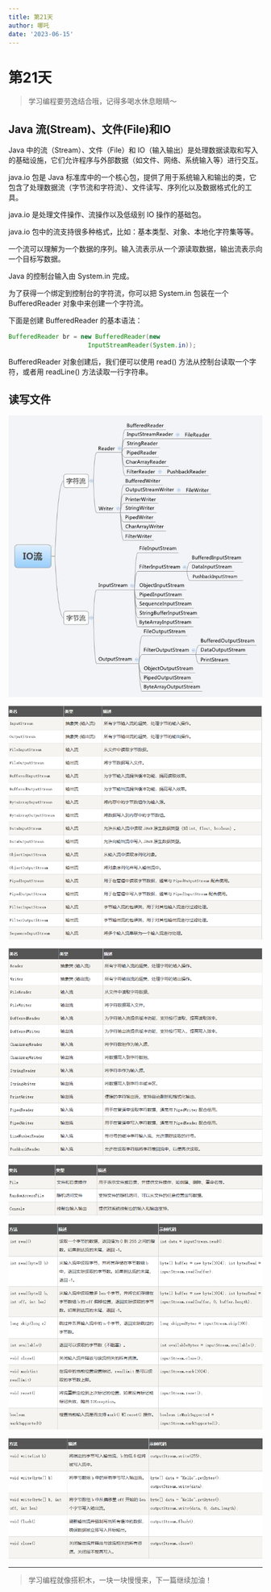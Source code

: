 ```yaml
---
title: 第21天
author: 哪吒
date: '2023-06-15'
---
```


# 第21天

> 学习编程要劳逸结合哦，记得多喝水休息眼睛～


## Java 流(Stream)、文件(File)和IO

Java 中的流（Stream）、文件（File）和 IO（输入输出）是处理数据读取和写入的基础设施，它们允许程序与外部数据（如文件、网络、系统输入等）进行交互。

java.io 包是 Java 标准库中的一个核心包，提供了用于系统输入和输出的类，它包含了处理数据流（字节流和字符流）、文件读写、序列化以及数据格式化的工具。

java.io 是处理文件操作、流操作以及低级别 IO 操作的基础包。

java.io 包中的流支持很多种格式，比如：基本类型、对象、本地化字符集等等。

一个流可以理解为一个数据的序列。输入流表示从一个源读取数据，输出流表示向一个目标写数据。

Java 的控制台输入由 System.in 完成。

为了获得一个绑定到控制台的字符流，你可以把 System.in 包装在一个 BufferedReader 对象中来创建一个字符流。

下面是创建 BufferedReader 的基本语法：

```java
BufferedReader br = new BufferedReader(new 
                      InputStreamReader(System.in));
```

BufferedReader 对象创建后，我们便可以使用 read() 方法从控制台读取一个字符，或者用 readLine() 方法读取一行字符串。

## 读写文件

![img_28.png](./img_28.png)

![img_29.png](./img_29.png)

![img_30.png](./img_30.png)

![img_31.png](./img_31.png)

![img_32.png](./img_32.png)

![img_33.png](./img_33.png)


---

> 学习编程就像搭积木，一块一块慢慢来，下一篇继续加油！